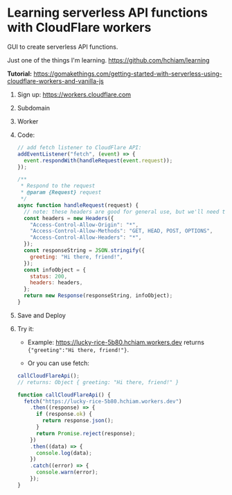 # Learning serverless API functions with CloudFlare workers

GUI to create serverless API functions.

Just one of the things I'm learning. <https://github.com/hchiam/learning>

**Tutorial:** <https://gomakethings.com/getting-started-with-serverless-using-cloudflare-workers-and-vanilla-js>

1. Sign up: <https://workers.cloudflare.com>
2. Subdomain
3. Worker
4. Code:

   ```js
   // add fetch listener to CloudFlare API:
   addEventListener("fetch", (event) => {
     event.respondWith(handleRequest(event.request));
   });

   /**
    * Respond to the request
    * @param {Request} request
    */
   async function handleRequest(request) {
     // note: these headers are good for general use, but we'll need to do other things for securing endpoints:
     const headers = new Headers({
       "Access-Control-Allow-Origin": "*",
       "Access-Control-Allow-Methods": "GET, HEAD, POST, OPTIONS",
       "Access-Control-Allow-Headers": "*",
     });
     const responseString = JSON.stringify({
       greeting: "Hi there, friend!",
     });
     const infoObject = {
       status: 200,
       headers: headers,
     };
     return new Response(responseString, infoObject);
   }
   ```

5. Save and Deploy
6. Try it:

   - Example: <https://lucky-rice-5b80.hchiam.workers.dev> returns `{"greeting":"Hi there, friend!"}`.

   - Or you can use fetch:

   ```js
   callCloudFlareApi();
   // returns: Object { greeting: "Hi there, friend!" }

   function callCloudFlareApi() {
     fetch("https://lucky-rice-5b80.hchiam.workers.dev")
       .then((response) => {
         if (response.ok) {
           return response.json();
         }
         return Promise.reject(response);
       })
       .then((data) => {
         console.log(data);
       })
       .catch((error) => {
         console.warn(error);
       });
   }
   ```
